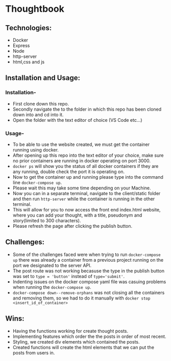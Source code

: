# Thoughtbook

## Technologies:

- Docker
- Express
- Node
- http-server
- html,css and js

## Installation and Usage:

### Installation-

- First clone down this repo.
- Secondly navigate the to the folder in which this repo has been cloned down into and cd into it.
- Open the folder with the text editor of choice (VS Code etc...)

### Usage-

- To be able to use the website created, we must get the container running using docker.
- After opening up this repo into the text editor of your choice, make sure no prior containers are running in docker operating on port 3000.
- `docker ps` will show you the status of all docker containers if they are any running, double check the port it is operating on.
- Now to get the container up and running please type into the command line `docker-compose up`.
- Please wait this may take some time depending on your Machine.
- Now you can in a separate terminal, navigate to the client/static folder and then run `http-server` while the container is running in the other terminal.
- This will allow for you to now access the front end index.html website, where you can add your thought, with a title, pseudonym and story(limited to 300 characters).
- Please refresh the page after clicking the publish button.

## Challenges:

- Some of the challenges faced were when trying to run `docker-compose up` there was already a container from a previous project running on the port we designated to the server API.
- The post route was not working becasuse the type in the publish button was set to `type = 'button'` instead of `type='submit'`.
- Indenting issues on the docker compose yaml file was casuing problems when running the `docker-compose up`.
- `docker-compose down--remove-orphans` was not closing all the containers and removing them, so we had to do it manually with `docker stop <insert_id_of_container>`

## Wins:

- Having the functions working for create thought posts.
- Implementing features which order the the posts in order of most recent.
- Styling, we created div elements which contained the posts.
- Created functions will create the html elements that we can put the posts from users in.
